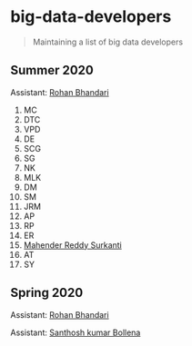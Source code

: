 # big-data-developers

> Maintaining a list of big data developers

## Summer 2020

Assistant: [Rohan Bhandari](https://github.com/rohan6471/big-data-developer)

1. MC
2. DTC
3. VPD
4. DE
5. SCG
6. SG
7. NK
8. MLK
9. DM
10. SM
11. JRM
12. AP
13. RP
14. ER
15. [Mahender Reddy Surkanti](https://github.com/Mahender1166/big-data-developer)
16. AT
17. SY

## Spring 2020

Assistant: [Rohan Bhandari](https://github.com/rohan6471/big-data-developer)

Assistant: [Santhosh kumar Bollena](https://github.com/santhoshkumarbollena)


